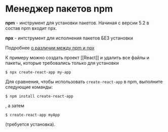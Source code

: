 # Менеджер пакетов npm

**npm** - инструмент для установки пакетов. Начиная с версии 5.2 в состав npm входит npx.

**npx** - интструмент для исполнения пакетов БЕЗ установки

Подробнее [о различии между npm и npx](https://www.geeksforgeeks.org/what-are-the-differences-between-npm-and-npx/#:~:text=Npm%20is%20a%20tool%20that,pollution%20in%20the%20long%20term.)

К примеру можно создать проект [[React]] и удалить все файлы и пакеты, которые требовались только для установки

```
$ npx create-react-app my-app
```

Для сравнения, чтобы использовать `create-react-app` в npm, выполните следующие команды: 
```
$ npm install create-react-app
```
, а затем 
```
$ create-react-app myApp
```
(требуется установка).